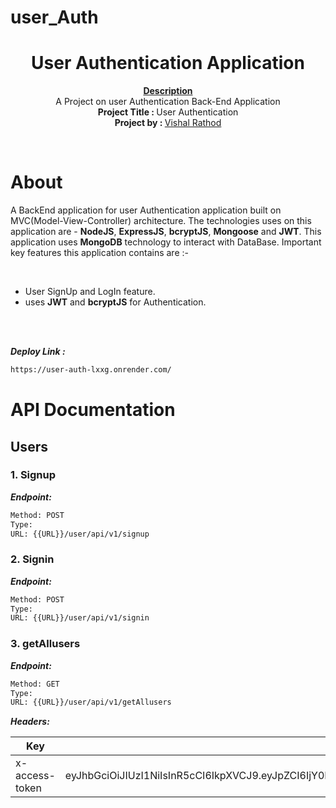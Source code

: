 # user_Auth

<h1 align="center">User Authentication Application</h1>
<p align="center">
    <strong><u>Description</u></strong>
    <br>A Project on user Authentication Back-End Application<br>
    <b>Project Title : </b>User Authentication<br>
    <b>Project by : </b><a href="https://github.com/vishalok">Vishal Rathod</a>
</p>
<br/>

# About
A BackEnd application for  user Authentication application built on MVC(Model-View-Controller) architecture. The technologies uses on this application are - <b>NodeJS</b>, <b>ExpressJS</b>, <b>bcryptJS</b>, <b>Mongoose</b> and <b>JWT</b>. This application uses <b>MongoDB</b> technology to interact with DataBase. Important key features this application contains are :-

<br>

- User SignUp and LogIn feature.
- uses <b>JWT</b> and <b>bcryptJS</b> for Authentication.

<br><br>

***Deploy Link :***

```bash
https://user-auth-lxxg.onrender.com/
```
# API Documentation

## Users



### 1. Signup

***Endpoint:***

```bash
Method: POST
Type: 
URL: {{URL}}/user/api/v1/signup
```

### 2. Signin

***Endpoint:***

```bash
Method: POST
Type: 
URL: {{URL}}/user/api/v1/signin
```

### 3. getAllusers

***Endpoint:***

```bash
Method: GET
Type: 
URL: {{URL}}/user/api/v1/getAllusers
```
***Headers:***

| Key | Value | 
| --- | ------|
| x-access-token | eyJhbGciOiJIUzI1NiIsInR5cCI6IkpXVCJ9.eyJpZCI6IjY0NjY2YTdmOTY0Y2Q3MDc2NDAxYTY2YyIsImlhdCI6MTY4NDQzMzU0MCwiZXhwIjoxNjg0NDM0NzQwfQ.D_nAb6opkYMTWu6qSDG69EZMu1BtbI8tP3oR1WxXUqk | 


